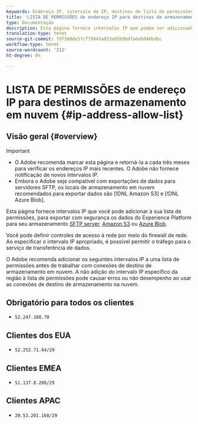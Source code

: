 ```yaml
---
keywords: Endereço IP, intervalo de IP, destinos de lista de permissões
title: 'LISTA DE PERMISSÕES de endereço IP para destinos de armazenamento em nuvem '
type: Documentação
description: Esta página fornece intervalos IP que podem ser adicionados à lista de permissões para exportar com segurança os dados do Experience Platform para o servidor SFTP, o Amazon S3 ou o armazenamento do Azure Blob.
translation-type: tm+mt
source-git-commit: 7d7568de57cf79843a833a05b9bdfa6eb048bdbc
workflow-type: tm+mt
source-wordcount: '212'
ht-degree: 0%

---
```



# LISTA DE PERMISSÕES de endereço IP para destinos de armazenamento em nuvem {#ip-address-allow-list}

## Visão geral {#overview}

>[!IMPORTANT]
>
> * O Adobe recomenda marcar esta página e retorná-la a cada três meses para verificar os endereços IP mais recentes. O Adobe não fornece notificação de novos intervalos IP.
> * Embora o Adobe seja compatível com exportações de dados para servidores SFTP, os locais de armazenamento em nuvem recomendados para exportar dados são [!DNL Amazon S3] e [!DNL Azure Blob].


Esta página fornece intervalos IP que você pode adicionar à sua lista de permissões, para exportar com segurança os dados do Experience Platform para seu armazenamento [SFTP server](./sftp.md), [Amazon S3](./amazon-s3.md) ou [Azure Blob](./azure-blob.md).

Você pode definir controles de acesso à rede por meio do firewall de rede. Ao especificar o intervalo IP apropriado, é possível permitir o tráfego para o serviço de transferência de dados.

O Adobe recomenda adicionar os seguintes intervalos IP a uma lista de permissões antes de trabalhar com conexões de destino de armazenamento em nuvem. A não adição do intervalo IP específico da região à lista de permissões pode causar erros ou não desempenho ao usar as conexões de destino de armazenamento na nuvem.

## Obrigatório para todos os clientes

* `52.247.108.70`

## Clientes dos EUA

* `52.252.71.64/29`

## Clientes EMEA

* `51.137.8.208/29`

## Clientes APAC

* `20.53.201.168/29`